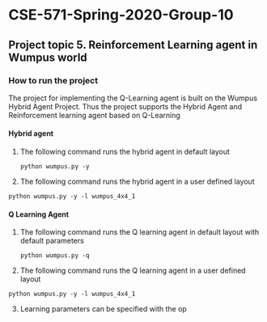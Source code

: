 # CSE-571-Spring-2020-Group-10

## Project topic 5. Reinforcement Learning agent in Wumpus world

### How to run the project

The project for implementing the Q-Learning agent is built on the Wumpus Hybrid Agent Project. Thus the project supports the Hybrid Agent and Reinforcement learning agent based on Q-Learning 

#### Hybrid agent

1. The following command runs the hybrid agent in default layout

   ```shell
   python wumpus.py -y
   ```

2. The following command runs the hybrid agent in a user defined layout 

```shell
python wumpus.py -y -l wumpus_4x4_1
```

#### Q Learning Agent

1. The following command runs the Q learning agent in default layout with default parameters

   ```shell
   python wumpus.py -q
   ```

2. The following command runs the Q learning agent in a user defined layout 

```shell
python wumpus.py -y -l wumpus_4x4_1
```

3. Learning parameters can be specified with the op

   



